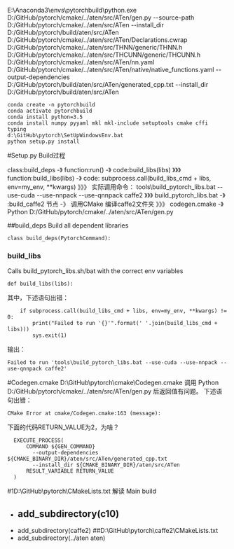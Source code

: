 E:\Anaconda3\envs\pytorchbuild\python.exe D:/GitHub/pytorch/cmake/../aten/src/ATen/gen.py --source-path D:/GitHub/pytorch/cmake/../aten/src/ATen --install_dir D:/GitHub/pytorch/build/aten/src/ATen D:/GitHub/pytorch/cmake/../aten/src/ATen/Declarations.cwrap D:/GitHub/pytorch/cmake/../aten/src/THNN/generic/THNN.h D:/GitHub/pytorch/cmake/../aten/src/THCUNN/generic/THCUNN.h D:/GitHub/pytorch/cmake/../aten/src/ATen/nn.yaml D:/GitHub/pytorch/cmake/../aten/src/ATen/native/native_functions.yaml --output-dependencies D:/GitHub/pytorch/build/aten/src/ATen/generated_cpp.txt --install_dir D:/GitHub/pytorch/build/aten/src/ATen

```
conda create -n pytorchbuild
conda activate pytorchbuild
conda install python=3.5
conda install numpy pyyaml mkl mkl-include setuptools cmake cffi typing
d:\GitHub\pytorch\SetUpWindowsEnv.bat
python setup.py install
```

#Setup.py Build过程

class:build_deps -》 function:run() -》 code:build_libs(libs)  》》》
function:build_libs(libs) -》 code: subprocess.call(build_libs_cmd + libs, env=my_env, **kwargs) 》》》
实际调用命令： tools\build_pytorch_libs.bat --use-cuda --use-nnpack --use-qnnpack caffe2 》》》
build_pytorch_libs.bat -》 :build_caffe2 节点 -》 调用CMake 编译caffe2文件夹 》》》
codegen.cmake -》 Python D:/GitHub/pytorch/cmake/../aten/src/ATen/gen.py

##build_deps
 Build all dependent libraries
```
class build_deps(PytorchCommand):
```
### build_libs
Calls build_pytorch_libs.sh/bat with the correct env variables
```
def build_libs(libs):
```
其中，下述语句出错：
```
    if subprocess.call(build_libs_cmd + libs, env=my_env, **kwargs) != 0:
        print("Failed to run '{}'".format(' '.join(build_libs_cmd + libs)))
        sys.exit(1)
```
输出：
```
Failed to run 'tools\build_pytorch_libs.bat --use-cuda --use-nnpack --use-qnnpack caffe2'
```

#Codegen.cmake
D:\GitHub\pytorch\cmake\Codegen.cmake 调用 Python D:/GitHub/pytorch/cmake/../aten/src/ATen/gen.py 后返回值有问题。
下述语句出错：
```
CMake Error at cmake/Codegen.cmake:163 (message):
```
下面的代码RETURN_VALUE为2，为啥？
```
  EXECUTE_PROCESS(
      COMMAND ${GEN_COMMAND}
        --output-dependencies ${CMAKE_BINARY_DIR}/aten/src/ATen/generated_cpp.txt
        --install_dir ${CMAKE_BINARY_DIR}/aten/src/ATen
      RESULT_VARIABLE RETURN_VALUE
  )
```
#1D:\GitHub\pytorch\CMakeLists.txt 解读
 Main build
- add_subdirectory(c10)
    - 
- add_subdirectory(caffe2)
##D:\GitHub\pytorch\caffe2\CMakeLists.txt
-   add_subdirectory(../aten aten)
